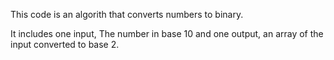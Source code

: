 This code is an algorith that converts numbers to binary.

It includes one input, The number in base 10 and one output, an array of the input converted to base 2.
